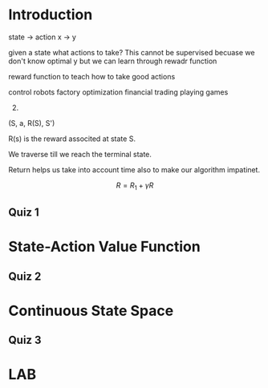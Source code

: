 # Introduction

state -> action
x -> y

given a state what actions to take? This cannot be supervised becuase we don't know optimal y but we can learn through rewadr function

reward function to teach how to take good actions

control robots
factory optimization
financial trading
playing games

2. 

(S, a, R(S), S')

R(s) is the reward associted at state S.

We traverse till we reach the terminal state.

Return helps us take into account time also to make our algorithm impatinet.

$$ R = R_{1} + \gamma R $$

## Quiz 1


# State-Action Value Function

## Quiz 2

# Continuous State Space

## Quiz 3

# LAB
